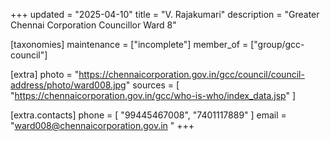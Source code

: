 +++
updated = "2025-04-10"
title = "V. Rajakumari"
description = "Greater Chennai Corporation Councillor Ward 8"

[taxonomies]
maintenance = ["incomplete"]
member_of = ["group/gcc-council"]

[extra]
photo = "https://chennaicorporation.gov.in/gcc/council/council-address/photo/ward008.jpg"
sources = [
    "https://chennaicorporation.gov.in/gcc/who-is-who/index_data.jsp"
]

[extra.contacts]
phone = [
    "99445467008",
    "7401117889"
]
email = "ward008@chennaicorporation.gov.in "
+++

